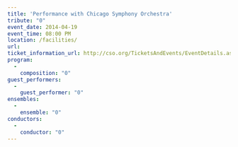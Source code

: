 ```yaml
---
title: 'Performance with Chicago Symphony Orchestra'
tribute: "0"
event_date: 2014-04-19
event_time: 08:00 PM
location: /facilities/
url: 
ticket_information_url: http://cso.org/TicketsAndEvents/EventDetails.aspx?eid=5724
program: 
  -
    composition: "0"
guest_performers: 
  -
    guest_performer: "0"
ensembles: 
  -
    ensemble: "0"
conductors: 
  -
    conductor: "0"
---
```

